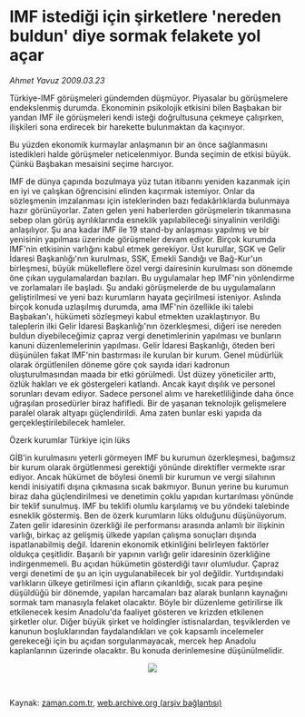 # IMF istediği için şirketlere 'nereden buldun' diye sormak felakete yol açar

*Ahmet Yavuz 2009.03.23*

<tr><td class="metin" colspan="2" style="padding-top: 20px; padding-left: 5px; padding-right: 10px;">Türkiye-IMF görüşmeleri gündemden düşmüyor. Piyasalar bu görüşmelere endekslenmiş durumda. Ekonominin psikolojik etkisini bilen Başbakan bir yandan IMF ile görüşmeleri kendi isteği doğrultusuna çekmeye çalışırken, ilişkileri sona erdirecek bir harekette bulunmaktan da kaçınıyor.</td></tr><tr><td class="metin" colspan="2" style="padding-top: 20px; padding-left: 5px; padding-right: 10px;"><p> Bu yüzden ekonomik kurmaylar anlaşmanın bir an önce sağlanmasını istedikleri halde görüşmeler neticelenmiyor. Bunda seçimin de etkisi büyük. Çünkü Başbakan mesaisini seçime harcıyor. 
<p> IMF de dünya çapında bozulmaya yüz tutan itibarını yeniden kazanmak için en iyi ve çalışkan öğrencisini elinden kaçırmak istemiyor. Onlar da sözleşmenin imzalanması için isteklerinden bazı fedakârlıklarda bulunmaya hazır görünüyorlar. Zaten gelen yeni haberlerden görüşmelerin tıkanmasına sebep olan görüş ayrılıklarında esneklik yapılabileceği sinyalinin verildiği anlaşılıyor. Şu ana kadar IMF ile 19 stand-by anlaşması yapılmış ve bir yenisinin yapılması üzerinde görüşmeler devam ediyor. Birçok kurumda IMF'nin etkisinin varlığını kabul etmek gerekiyor. Üst kurullar, SGK ve Gelir İdaresi Başkanlığı'nın kurulması, SSK, Emekli Sandığı ve Bağ-Kur'un birleşmesi, büyük mükelleflere özel vergi dairesinin kurulması son dönemde öne çıkan uygulamalardan bazıları. Bu uygulamalar hep IMF'nin yönlendirme ve zorlamaları ile başladı. Şu andaki görüşmelerde de bu uygulamaların geliştirilmesi ve yeni bazı kurumların hayata geçirilmesi isteniyor. Aslında birçok konuda uzlaşılmış durumda, ama IMF'nin özellikle iki talebi Başbakan'ı, hükümeti sözleşmeyi kabul etmekten uzaklaştırıyor. Bu taleplerin ilki Gelir İdaresi Başkanlığı'nın özerkleşmesi, diğeri ise nereden buldun diyebileceğimiz çapraz vergi denetimlerinin yapılması ve bunların kanuni düzenlemelerinin yapılması. Gelir İdaresi Başkanlığı, öteden beri düşünülen fakat IMF'nin bastırması ile kurulan bir kurum. Genel müdürlük olarak örgütlenilen döneme göre çok sayıda idari kadronun oluşturulmasından maada bir etki görülmedi. Üst düzey yöneticiler arttı, özlük hakları ve ek göstergeleri katlandı. Ancak kayıt dışılık ve personel sorunları devam ediyor. Sadece personel alımı ve hareketliliğinde daha önce uğraşılan prosedürler biraz hafifledi. Bir de yaşanan teknolojik gelişmelere paralel olarak altyapı güçlendirildi. Ama zaten bunlar eski yapıda da gerçekleştirilebilecek hamleler.
<p>Özerk kurumlar Türkiye için lüks
<p>GİB'in kurulmasını yeterli görmeyen IMF bu kurumun özerkleşmesi, bağımsız bir kurum olarak örgütlenmesi gerektiği yönünde direktifler vermekte ısrar ediyor. Ancak hükümet de böylesi önemli bir kurumun ve vergi silahının kendi inisiyatifi dışına çıkmasına sıcak bakmıyor. Bunun yerine bu kurumun biraz daha güçlendirilmesi ve denetimin çoklu yapıdan kurtarılması yönünde bir teklif sunulmuş. IMF bu teklifi olumlu karşılamış ve bu yöndeki talebinde esneklik göstermiş. Ben de özerk kurumların lüks olduğunu düşünüyorum. Zaten gelir idaresinin özerkliği ile performansı arasında anlamlı bir ilişkinin varlığı, birkaç az gelişmiş ülkede yapılan çalışma sonuçları dışında ispatlanabilmiş değil. İdarenin ekonomik etkinliğini belirleyen faktörler oldukça çeşitlidir. Başarılı bir yapının varlığı gelir idaresinin özerkliğine indirgenmemeli. Bu açıdan hükümetin gösterdiği tavır olumludur. Çapraz vergi denetimi de şu an için uygulanabilecek bir yol değildir. Yurtdışındaki varlıkların ülkeye getirilmesi için afların çıkarıldığı, sıcak para peşine düşüldüğü bir dönemde, yapılan harcamaları baz alarak bunların kaynağını sormak tam manasıyla felaket olacaktır. Böyle bir düzenleme getirilirse ilk etkilenecek kesim Anadolu'da faaliyet gösteren ve krizden etkilenen şirketler olur. Diğer büyük şirket ve holdingler istisnalardan, teşviklerden ve kanunun boşluklarından faydalandıkları ve çok kapsamlı incelemeler gerekeceği için bu açıdan sorgulanmayacak, mercek hep Anadolu kaplanlarının üzerinde olacaktır. Bu konuda derinlemesine düşünülmelidir. 
<p><p align="center"><img border="0" src="http://web.archive.org/web/20090609150937im_/http://medya.zaman.com.tr/2009/03/23/vergi2.jpg"/>
<p><br/></p></p></p></p></p></p></p></td></tr>

Kaynak: [zaman.com.tr](http://zaman.com.tr/yazar.do?yazino=828851), [web.archive.org (arşiv bağlantısı)](http://web.archive.org/web/20090609150937/http://www.zaman.com.tr:80/yazar.do?yazino=828851)
